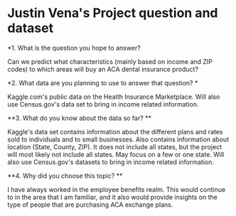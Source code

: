 # Justin Vena's Project question and dataset

*1. What is the question you hope to answer? 

Can we predict what characteristics (mainly based on income and ZIP codes) to which areas will buy an ACA dental insurance product?

*2. What data are you planning to use to answer that question? *

Kaggle.com's public data on the Health Insurance Marketplace. Will also use Census.gov's data set to bring in income related information.

**3. What do you know about the data so far? **

Kaggle's  data set contains information about the different plans and rates sold to individuals and to small businesses. Also contains information about location (State, County, ZIP). It does not include all states, but the project will most likely not include all states. May focus on a few or one state. Will also use Census.gov's datasets to bring in income related information.

**4. Why did you choose this topic? **

I have always worked in the employee benefits realm. This would continue to in the area that I am familiar, and it also would provide insights on the type of people that are purchasing ACA exchange plans. 
